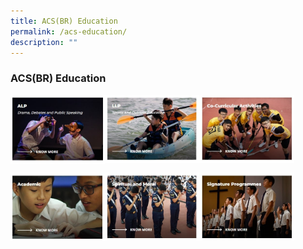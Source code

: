 ```yaml
---
title: ACS(BR) Education
permalink: /acs-education/
description: ""
---
```

### **ACS(BR) Education**

<p><a href="https://staging.dmt6iqif6dkoj.amplifyapp.com/education/alp/">
<img src="/images/shortcut1.jpg" style="width:30%" align=left>
</a></p>

<p><a href="https://staging.dmt6iqif6dkoj.amplifyapp.com/education/llp/">
<img src="/images/shortcut2.jpg" style="width:30%" align=left>
</a></p>

<p><a href="https://staging.dmt6iqif6dkoj.amplifyapp.com/education/cca/">
<img src="/images/shortcut3.jpg" style="width:30%" align=left>
</a></p>

<br clear="left">

<p><a href="https://staging.dmt6iqif6dkoj.amplifyapp.com/education/academic/">
<img src="/images/shortcut4.jpg" style="width:30%" align=left>
</a></p>

<p><a href="https://staging.dmt6iqif6dkoj.amplifyapp.com/education/spiritual-and-moral/">
<img src="/images/shortcut5.jpg" style="width:30%" align=left>
</a></p>

<p><a href="https://staging.dmt6iqif6dkoj.amplifyapp.com/education/signature-programmes/">
<img src="/images/shortcut6.jpg" style="width:30%" align=left>
</a></p>